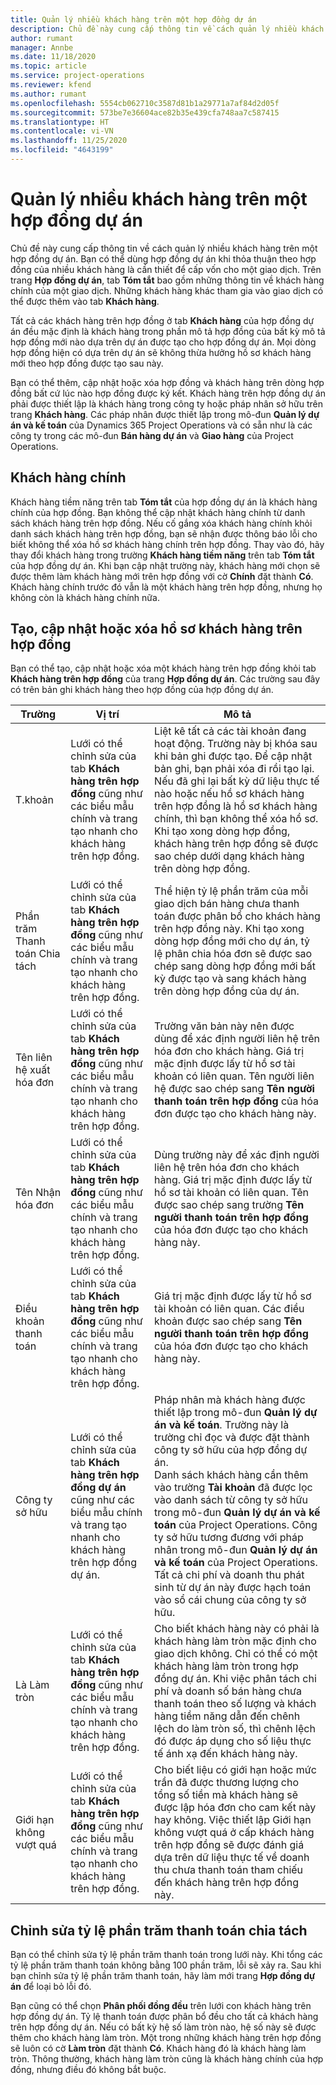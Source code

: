 ```yaml
---
title: Quản lý nhiều khách hàng trên một hợp đồng dự án
description: Chủ đề này cung cấp thông tin về cách quản lý nhiều khách hàng trên một hợp đồng dự án.
author: rumant
manager: Annbe
ms.date: 11/18/2020
ms.topic: article
ms.service: project-operations
ms.reviewer: kfend
ms.author: rumant
ms.openlocfilehash: 5554cb062710c3587d81b1a29771a7af84d2d05f
ms.sourcegitcommit: 573be7e36604ace82b35e439cfa748aa7c587415
ms.translationtype: HT
ms.contentlocale: vi-VN
ms.lasthandoff: 11/25/2020
ms.locfileid: "4643199"
---
```

# <a name="manage-multiple-customers-on-project-contracts"></a>Quản lý nhiều khách hàng trên một hợp đồng dự án

Chủ đề này cung cấp thông tin về cách quản lý nhiều khách hàng trên một hợp đồng dự án. Bạn có thể dùng hợp đồng dự án khi thỏa thuận theo hợp đồng của nhiều khách hàng là cần thiết để cấp vốn cho một giao dịch. Trên trang **Hợp đồng dự án**, tab **Tóm tắt** bao gồm những thông tin về khách hàng chính của một giao dịch. Những khách hàng khác tham gia vào giao dịch có thể được thêm vào tab **Khách hàng**.

Tất cả các khách hàng trên hợp đồng ở tab **Khách hàng** của hợp đồng dự án đều mặc định là khách hàng trong phần mô tả hợp đồng của bất kỳ mô tả hợp đồng mới nào dựa trên dự án được tạo cho hợp đồng dự án. Mọi dòng hợp đồng hiện có dựa trên dự án sẽ không thừa hưởng hồ sơ khách hàng mới theo hợp đồng được tạo sau này.

Bạn có thể thêm, cập nhật hoặc xóa hợp đồng và khách hàng trên dòng hợp đồng bất cứ lúc nào hợp đồng được ký kết. Khách hàng trên hợp đồng dự án phải được thiết lập là khách hàng trong công ty hoặc pháp nhân sở hữu trên trang **Khách hàng**. Các pháp nhân được thiết lập trong mô-đun **Quản lý dự án và kế toán** của Dynamics 365 Project Operations và có sẵn như là các công ty trong các mô-đun **Bán hàng dự án** và **Giao hàng** của Project Operations.

## <a name="primary-customers"></a>Khách hàng chính

Khách hàng tiềm năng trên tab **Tóm tắt** của hợp đồng dự án là khách hàng chính của hợp đồng. Bạn không thể cập nhật khách hàng chính từ danh sách khách hàng trên hợp đồng. Nếu cố gắng xóa khách hàng chính khỏi danh sách khách hàng trên hợp đồng, bạn sẽ nhận được thông báo lỗi cho biết không thể xóa hồ sơ khách hàng chính trên hợp đồng. Thay vào đó, hãy thay đổi khách hàng trong trường **Khách hàng tiềm năng** trên tab **Tóm tắt** của hợp đồng dự án. Khi bạn cập nhật trường này, khách hàng mới chọn sẽ được thêm làm khách hàng mới trên hợp đồng với cờ **Chính** đặt thành **Có**. Khách hàng chính trước đó vẫn là một khách hàng trên hợp đồng, nhưng họ không còn là khách hàng chính nữa.

## <a name="create-update-or-delete-a-contract-customer-record"></a>Tạo, cập nhật hoặc xóa hồ sơ khách hàng trên hợp đồng

Bạn có thể tạo, cập nhật hoặc xóa một khách hàng trên hợp đồng khỏi tab **Khách hàng trên hợp đồng** của trang **Hợp đồng dự án**. Các trường sau đây có trên bản ghi khách hàng theo hợp đồng của hợp đồng dự án.

| **Trường** | **Vị trí** | **Mô tả** | 
| --- | --- | --- | 
| T.khoản | Lưới có thể chỉnh sửa của tab **Khách hàng trên hợp đồng** cũng như các biểu mẫu chính và trang tạo nhanh cho khách hàng trên hợp đồng. | Liệt kê tất cả các tài khoản đang hoạt động. Trường này bị khóa sau khi bản ghi được tạo. Để cập nhật bản ghi, bạn phải xóa đi rồi tạo lại. Nếu đã ghi lại bất kỳ dữ liệu thực tế nào hoặc nếu hồ sơ khách hàng trên hợp đồng là hồ sơ khách hàng chính, thì bạn không thể xóa hồ sơ. Khi tạo xong dòng hợp đồng, khách hàng trên hợp đồng sẽ được sao chép dưới dạng khách hàng trên dòng hợp đồng. |
| Phần trăm Thanh toán Chia tách | Lưới có thể chỉnh sửa của tab **Khách hàng trên hợp đồng** cũng như các biểu mẫu chính và trang tạo nhanh cho khách hàng trên hợp đồng. | Thể hiện tỷ lệ phần trăm của mỗi giao dịch bán hàng chưa thanh toán được phân bổ cho khách hàng trên hợp đồng này. Khi tạo xong dòng hợp đồng mới cho dự án, tỷ lệ phân chia hóa đơn sẽ được sao chép sang dòng hợp đồng mới bất kỳ được tạo và sang khách hàng trên dòng hợp đồng của dự án. |
| Tên liên hệ xuất hóa đơn | Lưới có thể chỉnh sửa của tab **Khách hàng trên hợp đồng** cũng như các biểu mẫu chính và trang tạo nhanh cho khách hàng trên hợp đồng. | Trường văn bản này nên được dùng để xác định người liên hệ trên hóa đơn cho khách hàng. Giá trị mặc định được lấy từ hồ sơ tài khoản có liên quan. Tên người liên hệ được sao chép sang **Tên người thanh toán trên hợp đồng** của hóa đơn được tạo cho khách hàng này. |
| Tên Nhận hóa đơn | Lưới có thể chỉnh sửa của tab **Khách hàng trên hợp đồng** cũng như các biểu mẫu chính và trang tạo nhanh cho khách hàng trên hợp đồng. | Dùng trường này để xác định người liên hệ trên hóa đơn cho khách hàng. Giá trị mặc định được lấy từ hồ sơ tài khoản có liên quan. Tên được sao chép sang trường **Tên người thanh toán trên hợp đồng** của hóa đơn được tạo cho khách hàng này. |
| Điều khoản thanh toán | Lưới có thể chỉnh sửa của tab **Khách hàng trên hợp đồng** cũng như các biểu mẫu chính và trang tạo nhanh cho khách hàng trên hợp đồng. | Giá trị mặc định được lấy từ hồ sơ tài khoản có liên quan. Các điều khoản được sao chép sang **Tên người thanh toán trên hợp đồng** của hóa đơn được tạo cho khách hàng này. |
| Công ty sở hữu | Lưới có thể chỉnh sửa của tab **Khách hàng trên hợp đồng dự án** cũng như các biểu mẫu chính và trang tạo nhanh cho khách hàng trên hợp đồng dự án. | Pháp nhân mà khách hàng được thiết lập trong mô-đun **Quản lý dự án và kế toán**. Trường này là trường chỉ đọc và được đặt thành công ty sở hữu của hợp đồng dự án.</br>Danh sách khách hàng cần thêm vào trường **Tài khoản** đã được lọc vào danh sách từ công ty sở hữu trong mô-đun **Quản lý dự án và kế toán** của Project Operations. Công ty sở hữu tương đương với pháp nhân trong mô-đun **Quản lý dự án và kế toán** của Project Operations. Tất cả chi phí và doanh thu phát sinh từ dự án này được hạch toán vào sổ cái chung của công ty sở hữu. |
| Là Làm tròn | Lưới có thể chỉnh sửa của tab **Khách hàng trên hợp đồng** cũng như các biểu mẫu chính và trang tạo nhanh cho khách hàng trên hợp đồng. | Cho biết khách hàng này có phải là khách hàng làm tròn mặc định cho giao dịch không. Chỉ có thể có một khách hàng làm tròn trong hợp đồng dự án. Khi việc phân tách chi phí và doanh số bán hàng chưa thanh toán theo số lượng và khách hàng tiềm năng dẫn đến chênh lệch do làm tròn số, thì chênh lệch đó được áp dụng cho số liệu thực tế ánh xạ đến khách hàng này. |
| Giới hạn không vượt quá | Lưới có thể chỉnh sửa của tab **Khách hàng trên hợp đồng** cũng như các biểu mẫu chính và trang tạo nhanh cho khách hàng trên hợp đồng. | Cho biết liệu có giới hạn hoặc mức trần đã được thương lượng cho tổng số tiền mà khách hàng sẽ được lập hóa đơn cho cam kết này hay không. Việc thiết lập Giới hạn không vượt quá ở cấp khách hàng trên hợp đồng sẽ được đánh giá dựa trên dữ liệu thực tế về doanh thu chưa thanh toán tham chiếu đến khách hàng trên hợp đồng này. |

## <a name="edit-billing-split-percentages"></a>Chỉnh sửa tỷ lệ phần trăm thanh toán chia tách

Bạn có thể chỉnh sửa tỷ lệ phần trăm thanh toán trong lưới này. Khi tổng các tỷ lệ phần trăm thanh toán không bằng 100 phần trăm, lỗi sẽ xảy ra. Sau khi bạn chỉnh sửa tỷ lệ phần trăm thanh toán, hãy làm mới trang **Hợp đồng dự án** để loại bỏ lỗi đó.

Bạn cũng có thể chọn **Phân phối đồng đều** trên lưới con khách hàng trên hợp đồng dự án. Tỷ lệ thanh toán được phân bổ đều cho tất cả khách hàng trên hợp đồng dự án. Nếu có bất kỳ hệ số làm tròn nào, hệ số này sẽ được thêm cho khách hàng làm tròn. Một trong những khách hàng trên hợp đồng sẽ luôn có cờ **Làm tròn** đặt thành **Có**. Khách hàng đó là khách hàng làm tròn. Thông thường, khách hàng làm tròn cũng là khách hàng chính của hợp đồng, nhưng điều đó không bắt buộc.
